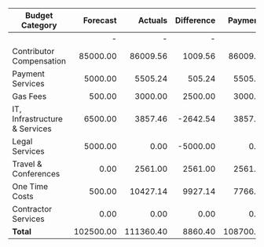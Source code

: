 
| Budget Category               | Forecast           | Actuals            | Difference          | Payments       |
| ---------------------------   | -----------------: | -----------------: | ------------------: | -------------: |
|                               | -                  | -                  | -                   |                |
|Contributor Compensation| 85000.00 | 86009.56 | 1009.56 | 86009.56 |
|Payment Services| 5000.00 | 5505.24 | 505.24 | 5505.24 |
|Gas Fees| 500.00 | 3000.00 | 2500.00 | 3000.00 |
|IT, Infrastructure & Services| 6500.00 | 3857.46 | -2642.54 | 3857.46 |
|Legal Services| 5000.00 | 0.00 | -5000.00 | 0.00 |
|Travel & Conferences| 0.00 | 2561.00 | 2561.00 | 2561.00 |
|One Time Costs| 500.00 | 10427.14 | 9927.14 | 7766.74 |
|Contractor Services| 0.00 | 0.00 | 0.00 | 0.00 |
| **Total** | 102500.00 | 111360.40 | 8860.40 | 108700.00 |